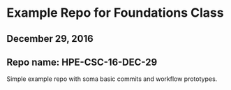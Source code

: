 # Example Repo for Foundations Class
## December 29, 2016
## Repo name: HPE-CSC-16-DEC-29

Simple example repo with soma basic commits and workflow prototypes.
